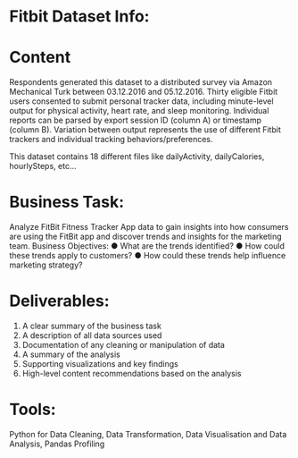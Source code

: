 # Fitbit Dataset Info:

# Content
Respondents generated this dataset to a distributed survey via Amazon Mechanical Turk between 03.12.2016 and 05.12.2016. Thirty eligible Fitbit users consented to submit personal tracker data, including minute-level output for physical activity, heart rate, and sleep monitoring. Individual reports can be parsed by export session ID (column A) or timestamp (column B). Variation between output represents the use of different Fitbit trackers and individual tracking behaviors/preferences. 

This dataset contains 18 different files like dailyActivity, dailyCalories, hourlySteps, etc…

# Business Task:
Analyze FitBit Fitness Tracker App data to gain insights into how consumers are using the FitBit app and discover trends and insights for the marketing team.
Business Objectives:
●	What are the trends identified?
●	How could these trends apply to customers?
●	How could these trends help influence marketing strategy?
# Deliverables:
1.	A clear summary of the business task
2.	A description of all data sources used
3.	Documentation of any cleaning or manipulation of data
4.	A summary of the analysis
5.	Supporting visualizations and key findings
6.	High-level content recommendations based on the analysis
# Tools:
Python for Data Cleaning, Data Transformation, Data Visualisation and Data Analysis,
Pandas Profiling
